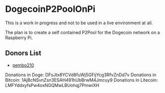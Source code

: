 DogecoinP2PoolOnPi
==================

This is a work in progress and not to be used in a live environment at all.

The plan is to create a self contained P2Pool for the Dogecoin network on a Raspberry Pi.

## Donors List

* [pembo210](http://www.reddit.com/user/pembo210)

Donations in Doge: DFsJtx8YCVd8fuWj5GFijYcg3RfvZnDd7v
Donations in Bitcoin: 1AjBcNSvnZsn3ESAH491hUbBrwM4Jmcuy9
Donations in Litecoin: LMFYddxyfsPw4oxNGQMwLBUohqj7PmwiXH